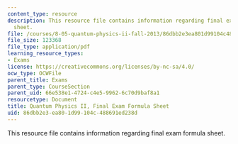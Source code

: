 ```yaml
---
content_type: resource
description: This resource file contains information regarding final exam formula
  sheet.
file: /courses/8-05-quantum-physics-ii-fall-2013/86dbb2e3ea801d99104c488691ed238d_MIT8_05F13_exam_form_2013.pdf
file_size: 123368
file_type: application/pdf
learning_resource_types:
- Exams
license: https://creativecommons.org/licenses/by-nc-sa/4.0/
ocw_type: OCWFile
parent_title: Exams
parent_type: CourseSection
parent_uid: 66e538e1-4724-c4e5-9962-6c70d9baf8a1
resourcetype: Document
title: Quantum Physics II, Final Exam Formula Sheet
uid: 86dbb2e3-ea80-1d99-104c-488691ed238d
---
```

This resource file contains information regarding final exam formula sheet.